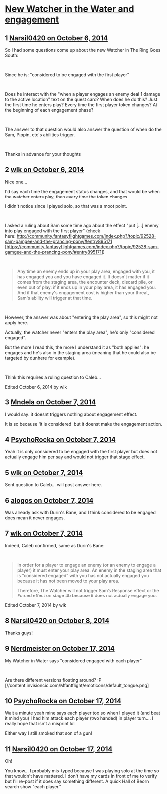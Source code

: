 # [New Watcher in the Water and engagement](https://community.fantasyflightgames.com/topic/124241-new-watcher-in-the-water-and-engagement/)

## 1 [Narsil0420 on October 6, 2014](https://community.fantasyflightgames.com/topic/124241-new-watcher-in-the-water-and-engagement/?do=findComment&comment=1289757)

So I had some questions come up about the new Watcher in The Ring Goes South:

 

Since he is: "considered to be engaged with the first player"

 

Does he interact with the "when a player engages an enemy deal 1 damage to the active location" text on the quest card? When does he do this? Just the first time he enters play? Every time the first player token changes? At the beginning of each engagement phase?

 

The answer to that question would also answer the question of when do the Sam, Pippin, etc's abilities trigger.

 

Thanks in advance for your thoughts

## 2 [wlk on October 6, 2014](https://community.fantasyflightgames.com/topic/124241-new-watcher-in-the-water-and-engagement/?do=findComment&comment=1289888)

Nice one...

I'd say each time the engagement status changes, and that would be when the watcher enters play, then every time the token changes.

I didn't notice since I played solo, so that was a moot point.

 

I asked a ruling about Sam some time ago about the effect "put [...] enemy into play engaged with the first player" (check here: http://community.fantasyflightgames.com/index.php?/topic/92528-sam-gamgee-and-the-prancing-pony/#entry895171 [https://community.fantasyflightgames.com/index.php?/topic/92528-sam-gamgee-and-the-prancing-pony/#entry895171])

 

> Any time an enemy ends up in your play area, engaged with you, it has engaged you and you have engaged it. It doesn't matter if it comes from the staging area, the encounter deck, discard pile, or even out of play: if it ends up in your play area, it has engaged you. And if that enemy's engagement cost is higher than your threat, Sam's ability will trigger at that time.

 

However, the answer was about "entering the play area", so this might not apply here.

Actually, the watcher never "enters the play area", he's only "considered engaged".

But the more I read this, the more I understand it as "both applies": he engages and he's also in the staging area (meaning that he could also be targeted by dunhere for example).

 

Think this requires a ruling question to Caleb...

Edited October 6, 2014 by wlk

## 3 [Mndela on October 7, 2014](https://community.fantasyflightgames.com/topic/124241-new-watcher-in-the-water-and-engagement/?do=findComment&comment=1290369)

I would say: it doesnt triggers nothing about engagement effect.

It is so because 'it is considered' but it doenst make the engagement action.

## 4 [PsychoRocka on October 7, 2014](https://community.fantasyflightgames.com/topic/124241-new-watcher-in-the-water-and-engagement/?do=findComment&comment=1290484)

Yeah it is only considered to be engaged with the first player but does not actually engage him per say and would not trigger that stage effect.

## 5 [wlk on October 7, 2014](https://community.fantasyflightgames.com/topic/124241-new-watcher-in-the-water-and-engagement/?do=findComment&comment=1290711)

Sent question to Caleb... will post answer here.

## 6 [alogos on October 7, 2014](https://community.fantasyflightgames.com/topic/124241-new-watcher-in-the-water-and-engagement/?do=findComment&comment=1290782)

Was already ask with Durin's Bane, and I think considered to be engaged does mean it never engages.

## 7 [wlk on October 7, 2014](https://community.fantasyflightgames.com/topic/124241-new-watcher-in-the-water-and-engagement/?do=findComment&comment=1291169)

Indeed, Caleb confirmed, same as Durin's Bane:

 

> In order for a player to engage an enemy (or an enemy to engage a player) it must enter your play area. An enemy in the staging area that is “considered engaged” with you has not actually engaged you because it has not been moved to your play area.
> 
> Therefore, The Watcher will not trigger Sam’s Response effect or the Forced effect on stage 4b because it does not actually engage you.

Edited October 7, 2014 by wlk

## 8 [Narsil0420 on October 8, 2014](https://community.fantasyflightgames.com/topic/124241-new-watcher-in-the-water-and-engagement/?do=findComment&comment=1291772)

Thanks guys!

## 9 [Nerdmeister on October 17, 2014](https://community.fantasyflightgames.com/topic/124241-new-watcher-in-the-water-and-engagement/?do=findComment&comment=1302814)

My Watcher in Water says "considered engaged with each player"

 

Are there different versions floating around? :P [//content.invisioncic.com/Mfantflight/emoticons/default_tongue.png]

## 10 [PsychoRocka on October 17, 2014](https://community.fantasyflightgames.com/topic/124241-new-watcher-in-the-water-and-engagement/?do=findComment&comment=1302831)

Wait a minute yeah mine says each player too so when I played it (and beat it mind you) I had him attack each player (two handed) in player turn.... I really hope that isn't a misprint lol

Either way I still smoked that son of a gun!

## 11 [Narsil0420 on October 17, 2014](https://community.fantasyflightgames.com/topic/124241-new-watcher-in-the-water-and-engagement/?do=findComment&comment=1303024)

Oh! 

You know... I probably mis-typed because I was playing solo at the time so that wouldn't have mattered. I don't have my cards in front of me to verify but I'll re-post if it does say something different. A quick Hall of Beorn search show "each player."

